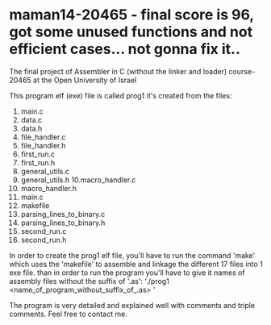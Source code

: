 # maman14-20465 - final score is 96, got some unused functions and not efficient cases... not gonna fix it..
The final project of Assembler in C (without the linker and loader) course-20465 at the Open University of Israel


This program elf (exe) file is called prog1
it's created from the files:
1. main.c
2. data.c
3. data.h
4. file_handler.c
5. file_handler.h
6. first_run.c
7. first_run.h
8. general_utils.c
9. general_utils.h
10.macro_handler.c
11. macro_handler.h
12. main.c
13. makefile
14. parsing_lines_to_binary.c
15. parsing_lines_to_binary.h
16. second_run.c
17. second_run.h

In order to create the prog1 elf file, you'll have to run the command 'make' which uses the 'makefile' to assemble and linkage the different 17 files into 1 exe file.
than in order to run the program you'll have to give it names of assembly files without the suffix of '.as':
'./prog1 <name_of_program_without_suffix_of_.as> <test>'
  
 The program is very detailed and explained well with comments and triple comments.
 Feel free to contact me.

